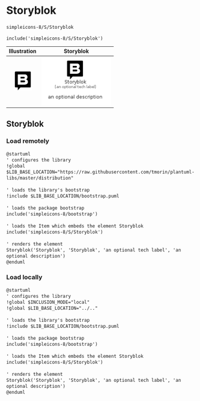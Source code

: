 # Storyblok


```text
simpleicons-8/S/Storyblok
```

```text
include('simpleicons-8/S/Storyblok')
```



| Illustration | Storyblok |
| :---: | :---: |
| ![illustration for Illustration](../../simpleicons-8/S/Storyblok.png) | ![illustration for Storyblok](../../simpleicons-8/S/Storyblok.Local.png) |




## Storyblok

### Load remotely
```plantuml
@startuml
' configures the library
!global $LIB_BASE_LOCATION="https://raw.githubusercontent.com/tmorin/plantuml-libs/master/distribution"

' loads the library's bootstrap
!include $LIB_BASE_LOCATION/bootstrap.puml

' loads the package bootstrap
include('simpleicons-8/bootstrap')

' loads the Item which embeds the element Storyblok
include('simpleicons-8/S/Storyblok')

' renders the element
Storyblok('Storyblok', 'Storyblok', 'an optional tech label', 'an optional description')
@enduml
```

### Load locally
```plantuml
@startuml
' configures the library
!global $INCLUSION_MODE="local"
!global $LIB_BASE_LOCATION="../.."

' loads the library's bootstrap
!include $LIB_BASE_LOCATION/bootstrap.puml

' loads the package bootstrap
include('simpleicons-8/bootstrap')

' loads the Item which embeds the element Storyblok
include('simpleicons-8/S/Storyblok')

' renders the element
Storyblok('Storyblok', 'Storyblok', 'an optional tech label', 'an optional description')
@enduml
```


